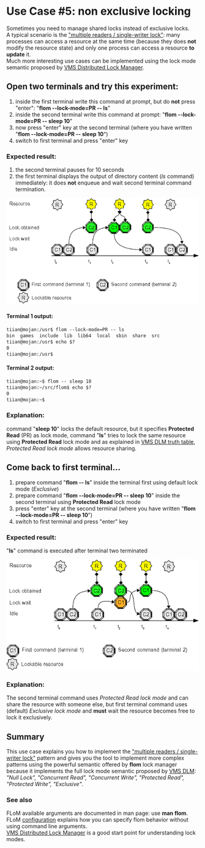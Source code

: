 # Use Case #5: non exclusive locking

Sometimes you need to manage shared locks instead of exclusive locks.   
A typical scenario is the ["multiple readers / single-writer lock"](http://en.wikipedia.org/wiki/Readers%E2%80%93writer_lock): many processes can access a resource at the same time (because they does **not** modify the resource state) and only one process can access a resource **to update** it.   
Much more interesting use cases can be implemented using the lock mode semantic proposed by [VMS Distributed Lock Manager](http://en.wikipedia.org/wiki/Distributed_lock_manager).

## Open two terminals and try this experiment:

1. inside the first terminal write this command at prompt, but do **not** press "enter": "**flom \-\-lock-mode=PR \-\- ls**"
2. inside the second terminal write this command at prompt: "**flom \-\-lock-mode=PR \-\- sleep 10**"
3. now press "enter" key at the second terminal (where you have written "**flom \-\-lock-mode=PR \-\- sleep 10**")
4. switch to first terminal and press "enter" key

### Expected result:

1. the second terminal pauses for 10 seconds
2. the first terminal displays the output of directory content (*ls* command) immediately: it does **not** enqueue and wait second terminal command termination.

![](use_case_5a.png)

#### Terminal 1 output:

    tiian@mojan:/usr$ flom --lock-mode=PR -- ls
    bin  games  include  lib  lib64  local	sbin  share  src
    tiian@mojan:/usr$ echo $?
    0
    tiian@mojan:/usr$ 


#### Terminal 2 output:

    tiian@mojan:~$ flom -- sleep 10
    tiian@mojan:~/src/flom$ echo $?
    0
    tiian@mojan:~$ 

### Explanation:
command "**sleep 10**" locks the default resource, but it specifies **Protected Read** (PR) as lock mode, command "**ls**" tries to lock the same resource using **Protected Read** lock mode and as explained in [VMS DLM truth table](http://en.wikipedia.org/wiki/Distributed_lock_manager#Lock_modes), *Protected Read lock mode* allows resource sharing.

## Come back to first terminal...

1. prepare command "**flom \-\- ls**" inside the terminal first using default lock mode (*Exclusive*) 
2. prepare command "**flom \-\-lock-mode=PR \-\- sleep 10**" inside the second terminal using **Protected Read** lock mode
3. press "enter" key at the second terminal (where you have written "**flom \-\-lock-mode=PR \-\- sleep 10**")
4. switch to first terminal and press "enter" key

### Expected result:

"**ls**" command is executed after terminal two terminated

![](use_case_1_5b_6b_7_8_9_14.png)

### Explanation:

The second terminal command uses *Protected Read lock mode* and can share the resource with someone else, but first terminal command uses (default) *Exclusive lock mode* and **must** wait the resource becomes free to lock it exclusively.

## Summary
This use case explains you how to implement the ["multiple readers / single-writer lock"](http://en.wikipedia.org/wiki/Readers%E2%80%93writer_lock) pattern and gives you the tool to implement more complex patterns using the powerful semantic offered by **flom** lock manager because it implements the full lock mode semantic proposed by [VMS DLM](http://en.wikipedia.org/wiki/Distributed_lock_manager): *"Null Lock", "Concurrent Read", "Concurrent Write", "Protected Read", "Protected Write", "Exclusive"*.

### See also
FLoM available arguments are documented in man page: use **man flom**.   
FLoM [configuration](../Configuration.md) explains how you can specify flom behavior without using command line arguments.    
[VMS Distributed Lock Manager](http://en.wikipedia.org/wiki/Distributed_lock_manager) is a good start point for understanding lock modes.
